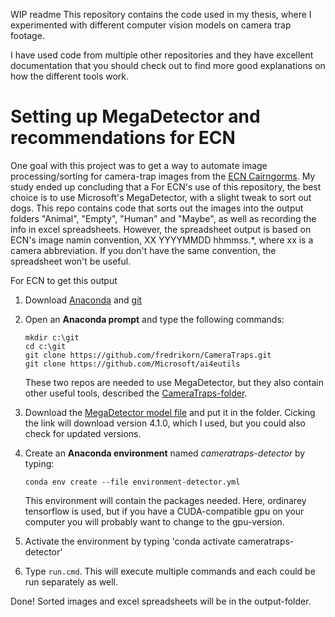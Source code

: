 WIP readme
This repository contains the code used in my thesis, where I experimented with different computer vision models on camera trap footage. 

I have used code from multiple other repositories and they have excellent documentation that you should check out to find more good explanations on how the different tools work.

# Setting up MegaDetector and recommendations for ECN
One goal with this project was to get a way to automate image processing/sorting for camera-trap images from the [ECN Cairngorms](https://eu-interact.org/field-sites/ecn-cairngorms/). My study ended up concluding that a 
For ECN's use of this repository, the best choice is to use Microsoft's MegaDetector, with a slight tweak to sort out dogs. This repo contains code that sorts out the images into the output folders "Animal", "Empty", "Human" and "Maybe", as well as recording the info in excel spreadsheets. However, the spreadsheet output is based on ECN's image namin convention, XX YYYYMMDD hhmmss.*, where xx is a camera abbreviation. If you don't have the same convention, the spreadsheet won't be useful.  

For ECN to get this output
1. Download [Anaconda](https://www.anaconda.com/products/individual) and [git](https://git-scm.com/downloads)
2. Open an **Anaconda prompt** and type the following commands:
    ```
    mkdir c:\git
    cd c:\git
    git clone https://github.com/fredrikorn/CameraTraps.git
    git clone https://github.com/Microsoft/ai4eutils
    ```
    These two repos are needed to use MegaDetector, but they also contain other useful tools, described the [CameraTraps-folder](/CameraTraps).
    
3. Download the [MegaDetector model file](https://lilablobssc.blob.core.windows.net/models/camera_traps/megadetector/md_v4.1.0/md_v4.1.0.pb) and put it in the folder. Cicking the link will download version 4.1.0, which I used, but you could also check for updated versions.
4. Create an **Anaconda environment** named *cameratraps-detector* by typing:
    ```
    conda env create --file environment-detector.yml
    ```
    This environment will contain the packages needed. Here, ordinarey tensorflow is used, but if you have a CUDA-compatible gpu on your computer you will probably want to change to the gpu-version.
    
5. Activate the environment by typing 'conda activate cameratraps-detector'
6. Type `run.cmd`. This will execute multiple commands and each could be run separately as well.

Done! Sorted images and excel spreadsheets will be in the output-folder.
